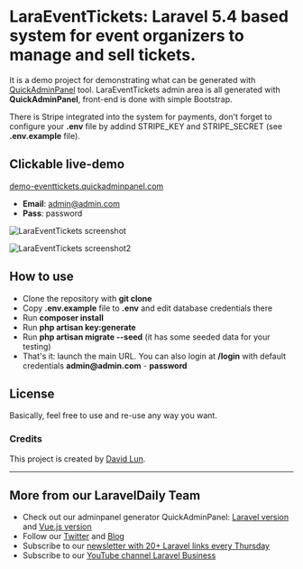 # LaraEventTickets: Laravel 5.4 based system for event organizers to manage and sell tickets.

It is a demo project for demonstrating what can be generated with [QuickAdminPanel](https://quickadminpanel.com) tool.
LaraEventTickets admin area is all generated with __QuickAdminPanel__, front-end is done with simple Bootstrap.

There is Stripe integrated into the system for payments, don't forget to configure your __.env__ file by addind STRIPE_KEY and STRIPE_SECRET (see __.env.example__ file).

## Clickable live-demo

[demo-eventtickets.quickadminpanel.com](http://demo-eventtickets.quickadminpanel.com)

- __Email__: admin@admin.com
- __Pass__: password

![LaraEventTickets screenshot](https://quickadminpanel.com/assets/pages/demos/demo-eventtickets-01.png)

![LaraEventTickets screenshot2](https://quickadminpanel.com/assets/pages/demos/demo-eventtickets-02.png)

## How to use

- Clone the repository with __git clone__
- Copy __.env.example__ file to __.env__ and edit database credentials there
- Run __composer install__
- Run __php artisan key:generate__
- Run __php artisan migrate --seed__ (it has some seeded data for your testing)
- That's it: launch the main URL. You can also login at __/login__ with default credentials __admin@admin.com__ - __password__

## License

Basically, feel free to use and re-use any way you want.

### Credits

This project is created by [David Lun](https://github.com/mc0de/).

---

## More from our LaravelDaily Team

- Check out our adminpanel generator QuickAdminPanel: [Laravel version](https://quickadminpanel.com) and [Vue.js version](https://vue.quickadminpanel.com)
- Follow our [Twitter](https://twitter.com/dailylaravel) and [Blog](http://laraveldaily.com/blog)
- Subscribe to our [newsletter with 20+ Laravel links every Thursday](http://laraveldaily.com/weekly-laravel-newsletter/)
- Subscribe to our [YouTube channel Laravel Business](https://www.youtube.com/channel/UCTuplgOBi6tJIlesIboymGA)

